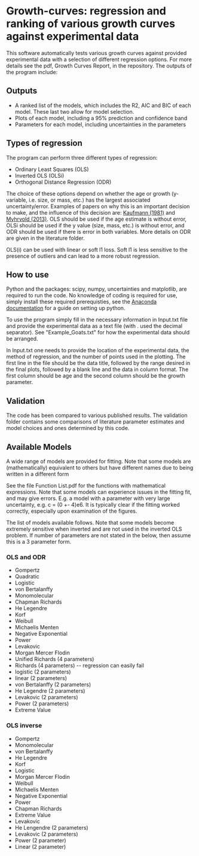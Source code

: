 # Growth-curves: regression and ranking of various growth curves against experimental data 
This software automatically tests various growth curves against provided experimental data with a selection of different regression options. For more details see the pdf, Growth Curves Report, in the repository. The outputs of the program include:

## Outputs
 - A ranked list of the models, which includes the R2, AIC and BIC of each model. These last two allow for model selection.
 - Plots of each model, including a 95% prediction and confidence band
 - Parameters for each model, including uncertainties in the parameters

## Types of regression
The program can perform three different types of regression:
	
 - Ordinary Least Squares (OLS)
 - Inverted OLS (OLSi)
 - Orthogonal Distance Regression (ODR)

The choice of these options depend on whether the age or growth (y-variable, i.e. size, or mass, etc.) has the largest associated uncertainty/error. Examples of papers on why this is an important decision to make, and the influence of this decision are: [Kaufmann (1981)](https://doi.org/10.1007/BF00347588) and [Myhrvold (2013)](https://doi.org/10.1177/0049124104268644).
OLS should be used if the age estimate is without error, OLSi should be used if the y value (size, mass, etc.) is without error, and ODR should be used if there is error in both variables. More details on ODR are given in the literature folder.

OLS(i) can be used with linear or soft l1 loss. Soft l1 is less sensitive to the presence of outliers and can lead to a more robust regression.


## How to use

Python and the packages: scipy, numpy, uncertainties and matplotlib, are required to run the code. No knowledge of coding is required for use, simply install these required prerequisties, see the [Anaconda documentation](https://docs.anaconda.com/anaconda/install/) for a guide on setting up python.
  
To use the program simply fill in the necessary information in Input.txt file and provide the experimental data as a text file (with . used the decimal separator). See 
"Example_Goats.txt" for how the experimental data should be arranged.

In Input.txt one needs to provide the location of the experimental data, the method of regression, and the number of points used in the plotting. The first line in the file should be the data title, followed by the range desired in the final plots, followed by a blank line and the data in column format. The first column should be age and the second column should be the growth parameter.


## Validation
The code has been compared to various published results. The validation folder contains some comparisons of literature parameter estimates and model choices and ones determined by this code. 

## Available Models

A wide range of models are provided for fitting. Note that some models are (mathematically) equivalent to others but have different names due to being written in a different form

See the file Function List.pdf for the functions with mathematical expressions. Note that some models can experience issues in the fitting fit, and may give errors. E.g. a model with a parameter with very large uncertainty, e.g. c = (0 +- 4)e6. It is typically clear if the fitting worked correctly, especially upon examination of the figures.

The list of models available follows. Note that some models become extremely sensitive when inverted and are not used in the inverted OLS problem. If number of parameters are not stated in the below, then assume this is a 3 parameter form.
### OLS and ODR

 - Gompertz
 - Quadratic
 - Logistic
 - von Bertalanffy
 - Monomolecular
 - Chapman Richards
 - He Legendre
 - Korf
 - Weibull
 - Michaelis Menten
 - Negative Exponential
 - Power
 - Levakovic
 - Morgan Mercer Flodin
 - Unified Richards (4 parameters)
 - Richards (4 parameters) -- regression can easily fail
 - logistic (2 parameters)
 - linear (2 parameters)
 - von Bertalanffy (2 parameters)
 - He Legendre (2 parameters)
 - Levakovic (2 parameters)
 - Power (2 parameters)
 - Extreme Value
 
 
### OLS inverse

 - Gompertz
 - Monomolecular
 - von Bertalanffy
 - He Legendre
 - Korf
 - Logistic
 - Morgan Mercer Flodin
 - Weibull
 - Michaelis Menten
 - Negative Exponential
 - Power
 - Chapman Richards
 - Extreme Value
 - Levakovic
 - He Lengendre (2 parameters)
 - Levakovic (2 parameters)  
 - Power (2 parameter)
 - Linear (2 parameter)
 
 
